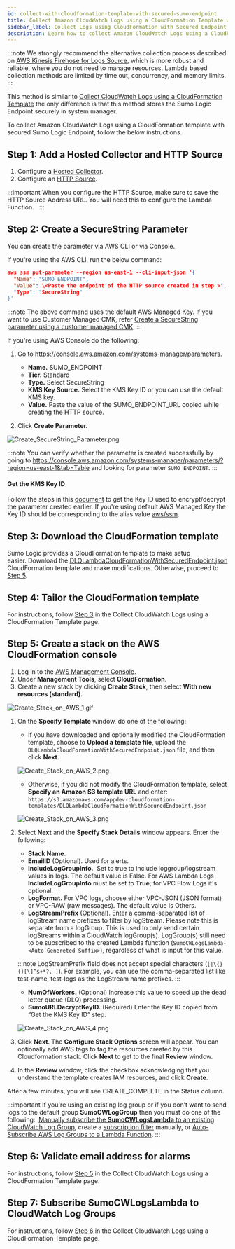 ```yaml
---
id: collect-with-cloudformation-template-with-secured-sumo-endpoint
title: Collect Amazon CloudWatch Logs using a CloudFormation Template with Secured Endpoint
sidebar_label: Collect Logs using CloudFormation with Secured Endpoint
description: Learn how to collect Amazon CloudWatch Logs using a CloudFormation template with secured Sumo EndPoint.
---
```

:::note
We strongly recommend the alternative collection process described on [AWS Kinesis Firehose for Logs Source](/docs/send-data/hosted-collectors/amazon-aws/aws-kinesis-firehose-logs-source/), which is more robust and reliable, where you do not need to manage resources. Lambda based collection methods are limited by time out, concurrency, and memory limits.
:::

This method is similar to [Collect CloudWatch Logs using a CloudFormation Template](/docs/send-data/collect-from-other-data-sources/amazon-cloudwatch-logs/collect-with-cloudformation-template) the only difference is that this method stores the Sumo Logic Endpoint securely in system manager.

To collect Amazon CloudWatch Logs using a CloudFormation template with secured Sumo Logic Endpoint, follow the below instructions.

## Step 1: Add a Hosted Collector and HTTP Source

1. Configure a [Hosted Collector](/docs/send-data/hosted-collectors/configure-hosted-collector).
1. Configure an [HTTP Source](/docs/send-data/hosted-collectors/http-source/logs-metrics).

:::important
When you configure the HTTP Source, make sure to save the HTTP Source Address URL. You will need this to configure the Lambda Function.  
:::

## Step 2: Create a SecureString Parameter

You can create the parameter via AWS CLI or via Console.

If you're using the AWS CLI, run the below command:

```json
aws ssm put-parameter --region us-east-1 --cli-input-json '{
  "Name": "SUMO_ENDPOINT",
  "Value": \<Paste the endpoint of the HTTP source created in step >",
  "Type": "SecureString"
}'
```

:::note
The above command uses the default AWS Managed Key. If you want to use Customer Managed CMK, refer [Create a SecureString parameter using a customer managed CMK](https://docs.aws.amazon.com/systems-manager/latest/userguide/sysman-paramstore-securestring.html#sysman-param-defaultkms).
:::

If you're using AWS Console do the following:

1. Go to https://console.aws.amazon.com/systems-manager/parameters.

   * **Name.** SUMO_ENDPOINT
   * **Tier.** Standard
   * **Type.** Select SecureString
   * **KMS Key Source.** Select the KMS Key ID or you can use the default KMS key.
   * **Value.** Paste the value of the SUMO_ENDPOINT_URL copied while creating the HTTP source.

1. Click **Create Parameter.**

![Create_SecureString_Parameter.png](/img/send-data/Create_SecureString_Parameter.png)

:::note
You can verify whether the parameter is created successfully by going to https://console.aws.amazon.com/systems-manager/parameters/?region=us-east-1&tab=Table and looking for parameter `SUMO_ENDPOINT`.
:::

#### Get the KMS Key ID

Follow the steps in this [document](https://docs.aws.amazon.com/kms/latest/developerguide/find-cmk-id-arn.html) to get the Key ID used to encrypt/decrypt the parameter created earlier. If you're using default AWS Managed Key the Key ID should be corresponding to the alias value [aws/ssm](https://console.aws.amazon.com/kms/home?region=us-east-1#/kms/defaultKeys/629673c1-9f21-4c2d-bf75-19617579c558/). 


## Step 3: Download the CloudFormation template

Sumo Logic provides a CloudFormation template to make setup easier. Download the [DLQLambdaCloudFormationWithSecuredEndpoint.json](https://s3.amazonaws.com/appdev-cloudformation-templates/DLQLambdaCloudFormationWithSecuredEndpoint.json) CloudFormation template and make modifications. Otherwise, proceed to [Step 5](#step-5-create-a-stack-on-the-aws-cloudformation-console​).

## Step 4: Tailor the CloudFormation template

For instructions, follow [Step 3](/docs/send-data/collect-from-other-data-sources/amazon-cloudwatch-logs/collect-with-cloudformation-template/#step-3-tailor-the-cloudformation-template) in the Collect CloudWatch Logs using a CloudFormation Template page. 

## Step 5: Create a stack on the AWS CloudFormation console​

1. Log in to the [AWS Management Console](https://s3.console.aws.amazon.com/).
1. Under **Management Tools**, select **CloudFormation**.
1. Create a new stack by clicking **Create Stack**, then select **With new resources (standard).**

  ![Create_Stack_on_AWS_1.gif](/img/send-data/Create_Stack_on_AWS_1.gif)

1. On the **Specify Template** window, do one of the following:

   * If you have downloaded and optionally modified the CloudFormation template, choose to **Upload a template file**, upload the `DLQLambdaCloudFormationWithSecuredEndpoint.json` file, and then click **Next**.

    ![Create_Stack_on_AWS_2.png](/img/send-data/Create_Stack_on_AWS_2.png)

   * Otherwise, if you did not modify the CloudFormation template, select **Specify an Amazon S3 template URL** and enter: `https://s3.amazonaws.com/appdev-cloudformation-templates/DLQLambdaCloudFormationWithSecuredEndpoint.json`        

    ![Create_Stack_on_AWS_3.png](/img/send-data/Create_Stack_on_AWS_3.png)

1. Select **Next** and the **Specify Stack Details** window appears. Enter the following:
   * **Stack Name**.
   * **EmailID** (Optional). Used for alerts.
   * **IncludeLogGroupInfo.**  Set to true to include loggroup/logstream values in logs. The default value is False. For AWS Lambda Logs **IncludeLogGroupInfo** must be set to **True**; for VPC Flow Logs it's optional. 
   * **LogFormat.** For VPC logs, choose either VPC-JSON (JSON format) or VPC-RAW (raw messages). The default value is Others. 
   * **LogStreamPrefix** (Optional). Enter a comma-separated list of logStream name prefixes to filter by logStream. Please note this is separate from a logGroup. This is used to only send certain logStreams within a CloudWatch logGroup(s). LogGroup(s) still need to be subscribed to the created Lambda function (`SumoCWLogsLambda-<Auto-Genereted-Suffix>`), regardless of what is input for this value.

    :::note
    LogStreamPrefix field does not accept special characters (`[|\{}()[\]^$+*?.-]`). For example, you can use the comma-separated list like test-name, test-logs as the LogStream name prefixes.
    :::

   * **NumOfWorkers.** (Optional) Increase this value to speed up the dead letter queue (DLQ) processing.
   * **SumoURLDecryptKeyID.** (Required) Enter the Key ID copied from “Get the KMS Key ID” step.

    ![Create_Stack_on_AWS_4.png](/img/send-data/Create_Stack_on_AWS_4.png)

1. Click **Next**. The **Configure Stack Options** screen will appear. You can optionally add AWS tags to tag the resources created by this Cloudformation stack. Click **Next** to get to the final **Review** window.

1. In the **Review** window, click the checkbox acknowledging that you understand the template creates IAM resources, and click **Create**.

After a few minutes, you will see CREATE_COMPLETE in the Status column.

:::important
If you're using an existing log group or if you don’t want to send logs to the default group **SumoCWLogGroup** then you must do one of the following:  [Manually subscribe the **SumoCWLogsLambda** to an existing CloudWatch Log Group](/docs/send-data/collect-from-other-data-sources/amazon-cloudwatch-logs), create a [subscription filter](https://docs.aws.amazon.com/AmazonCloudWatch/latest/logs/Subscriptions.html) manually, or [Auto-Subscribe AWS Log Groups to a Lambda Function](../autosubscribe-arn-destination.md).
:::

## Step 6: Validate email address for alarms

For instructions, follow [Step 5](/docs/send-data/collect-from-other-data-sources/amazon-cloudwatch-logs/collect-with-cloudformation-template/#step-5-validate-email-address-for-alarms) in the Collect CloudWatch Logs using a CloudFormation Template page.

## Step 7: Subscribe SumoCWLogsLambda to CloudWatch Log Groups

For instructions, follow [Step 6](/docs/send-data/collect-from-other-data-sources/amazon-cloudwatch-logs/collect-with-cloudformation-template/#step-6-subscribesumocwlogslambda-to-cloudwatch-log-groups) in the Collect CloudWatch Logs using a CloudFormation Template page. 